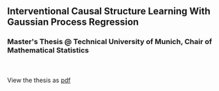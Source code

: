 

## Interventional Causal Structure Learning With Gaussian Process Regression 
### Master's Thesis @ Technical University of Munich, Chair of Mathematical Statistics
<br/><br/>
View the thesis as [pdf](/MThesis_JSchmitt_2020.pdf)



